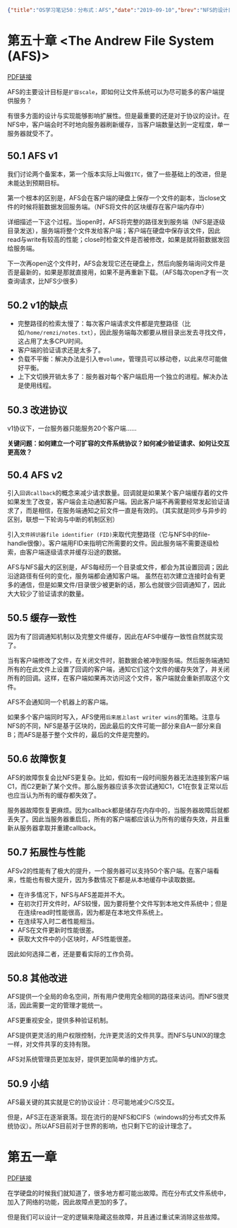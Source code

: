 ```json lw-blog-meta
{"title":"OS学习笔记50：分布式：AFS","date":"2019-09-10","brev":"NFS的设计目标是单服务器，那么当请求量太多，如何拓展为多服务器？","tags":["OS"],"path":"blog/2019/190910-OS学习笔记50.md"}
```



# 第五十章 <The Andrew File System (AFS)>

[PDF链接](http://pages.cs.wisc.edu/~remzi/OSTEP/dist-afs.pdf)

AFS的主要设计目标是`扩容scale`，即如何让文件系统可以为尽可能多的客户端提供服务？

有很多方面的设计与实现能够影响扩展性。但是最重要的还是对于协议的设计。在NFS中，客户端会时不时地向服务器刷新缓存，当客户端数量达到一定程度，单一服务器就受不了。

## 50.1 AFS v1

我们讨论两个备案本，第一个版本实际上叫做`ITC`，做了一些基础上的改进，但是未能达到预期目标。

第一个根本的区别是，AFS会在客户端的硬盘上保存一个文件的副本，当close文件的时候将脏数据发回服务端。（NFS将文件的区块缓存在客户端内存中）

详细描述一下这个过程。当open时，AFS将完整的路径发到服务端（NFS是逐级目录发送），服务端将整个文件发给客户端；客户端在硬盘中保存该文件，因此read与write有较高的性能；close时检查文件是否被修改，如果是就将脏数据发回给服务端。

下一次再open这个文件时，AFS会发现它还在硬盘上，然后向服务端询问文件是否是最新的，如果是那就直接用，如果不是再重新下载。（AFS每次open才有一次查询请求，比NFS少很多）

## 50.2 v1的缺点

- 完整路径的检索太慢了：每次客户端请求文件都是完整路径（比如`/home/remzi/notes.txt`），因此服务端每次都要从根目录出发去寻找文件，这占用了太多CPU时间。
- 客户端的验证请求还是太多了。
- 负载不平衡：解决办法是引入`卷volume`，管理员可以移动卷，以此来尽可能做好平衡。
- 上下文切换开销太多了：服务器对每个客户端启用一个独立的进程。解决办法是使用线程。

## 50.3 改进协议

v1协议下，一台服务器只能服务20个客户端……

**关键问题：如何建立一个可扩容的文件系统协议？如何减少验证请求、如何让交互更高效？**

## 50.4 AFS v2

引入`回调callback`的概念来减少请求数量。回调就是如果某个客户端缓存着的文件如果发生了改变，客户端会主动通知客户端。因此客户端不再需要经常发起验证请求了，而是相信，在服务端通知之前文件一直是有效的。（其实就是同步与异步的区别，联想一下轮询与中断的机制区别）

引入`文件辨识器file identifier (FID)`来取代完整路径（它与NFS中的file-handle很像）。客户端用FID来指明它所需要的文件。因此服务端不需要逐级检索，由客户端逐级请求并缓存沿途的数据。

AFS与NFS最大的区别是，AFS每经历一个目录或文件，都会为其设置回调；因此沿途路径有任何的变化，服务端都会通知客户端。
虽然在初次建立连接时会有更多的通信，但是如果文件/目录很少被更新的话，那么也就很少回调通知了，因此大大较少了验证请求的数量。

## 50.5 缓存一致性

因为有了回调通知机制以及完整文件缓存，因此在AFS中缓存一致性自然就实现了。

当有客户端修改了文件，在关闭文件时，脏数据会被冲到服务端。然后服务端通知所有的在此文件上设置了回调的客户端，通知它们这个文件的缓存失效了，并关闭所有的回调。这样，在客户端如果再次访问这个文件，客户端就会重新抓取这个文件。

AFS不会通知同一个机器上的客户端。

如果多个客户端同时写入，AFS使用`后来居上last writer wins`的策略。注意与NFS的不同，NFS是基于区块的，因此最后的文件可能一部分来自A一部分来自B；而AFS是基于整个文件的，最后的文件是完整的。

## 50.6 故障恢复

AFS的故障恢复会比NFS更复杂。比如，假如有一段时间服务器无法连接到客户端C1，而C2更新了某个文件。那么服务器应该多次尝试通知C1，C1在恢复正常以后也应当认为所有的缓存都失效了。

服务器故障恢复更麻烦。因为callback都是储存在内存中的，当服务器故障后就都丢失了。因此当服务器重启后，所有的客户端都应该认为所有的缓存失效，并且重新从服务器拿取并重建callback。

## 50.7 拓展性与性能

AFSv2的性能有了极大的提升，一个服务器可以支持50个客户端。在客户端看来，性能也有极大提升，因为多数情况下都是从本地缓存中读取数据。

- 在许多情况下，NFS与AFS差距并不大。
- 在初次打开文件时，AFS较慢，因为要将整个文件写到本地文件系统中；但是在连续read时性能很高，因为都是在本地文件系统上。
- 在连续写入时二者性能相当。
- AFS在文件更新时性能很差。
- 获取大文件中的小区块时，AFS性能很差。

因此如何选择二者，还是要看实际的工作负荷。

## 50.8 其他改进

AFS提供一个全局的命名空间，所有用户使用完全相同的路径来访问。而NFS很灵活，因此需要一定的管理才能统一。

AFS更重视安全，提供多种验证机制。

AFS提供更灵活的用户权限控制，允许更灵活的文件共享。而NFS与UNIX的理念一样，对文件共享的支持有限。

AFS对系统管理员更加友好，提供更加简单的维护方式。

## 50.9 小结

AFS最关键的其实就是它的协议设计：尽可能地减少C/S交互。

但是，AFS正在逐渐衰落。现在流行的是NFS和CIFS（windows的分布式文件系统协议）。所以AFS目前对于世界的影响，也只剩下它的设计理念了。

# 第五一章 <Summary Dialogue on Distribution>

[PDF链接](http://pages.cs.wisc.edu/~remzi/OSTEP/dist-dialogue.pdf)

在学硬盘的时候我们就知道了，很多地方都可能出故障。而在分布式文件系统中，加入了网络的功能，因此故障点更加的多了。

但是我们可以设计一定的逻辑来隐藏这些故障，并且通过重试来消除这些故障。
